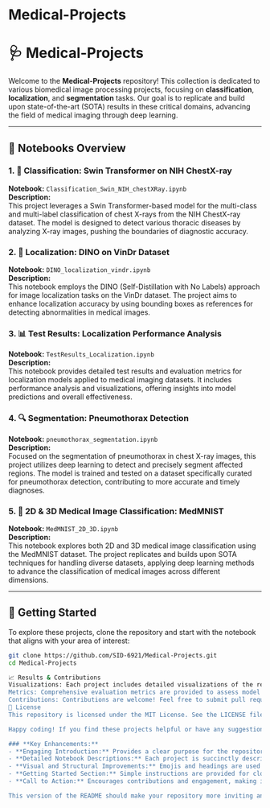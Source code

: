 # Medical-Projects

# 🩺 Medical-Projects

Welcome to the **Medical-Projects** repository! This collection is dedicated to various biomedical image processing projects, focusing on **classification**, **localization**, and **segmentation** tasks. Our goal is to replicate and build upon state-of-the-art (SOTA) results in these critical domains, advancing the field of medical imaging through deep learning.

---

## 📂 Notebooks Overview

### 1. 🩻 Classification: Swin Transformer on NIH ChestX-ray
**Notebook:** `Classification_Swin_NIH_chestXRay.ipynb`  
**Description:**  
This project leverages a Swin Transformer-based model for the multi-class and multi-label classification of chest X-rays from the NIH ChestX-ray dataset. The model is designed to detect various thoracic diseases by analyzing X-ray images, pushing the boundaries of diagnostic accuracy.

### 2. 🎯 Localization: DINO on VinDr Dataset
**Notebook:** `DINO_localization_vindr.ipynb`  
**Description:**  
This notebook employs the DINO (Self-Distillation with No Labels) approach for image localization tasks on the VinDr dataset. The project aims to enhance localization accuracy by using bounding boxes as references for detecting abnormalities in medical images.

### 3. 📊 Test Results: Localization Performance Analysis
**Notebook:** `TestResults_Localization.ipynb`  
**Description:**  
This notebook provides detailed test results and evaluation metrics for localization models applied to medical imaging datasets. It includes performance analysis and visualizations, offering insights into model predictions and overall effectiveness.

### 4. 🔍 Segmentation: Pneumothorax Detection
**Notebook:** `pneumothorax_segmentation.ipynb`  
**Description:**  
Focused on the segmentation of pneumothorax in chest X-ray images, this project utilizes deep learning to detect and precisely segment affected regions. The model is trained and tested on a dataset specifically curated for pneumothorax detection, contributing to more accurate and timely diagnoses.

### 5. 🧠 2D & 3D Medical Image Classification: MedMNIST
**Notebook:** `MedMNIST_2D_3D.ipynb`  
**Description:**  
This notebook explores both 2D and 3D medical image classification using the MedMNIST dataset. The project replicates and builds upon SOTA techniques for handling diverse datasets, applying deep learning methods to advance the classification of medical images across different dimensions.

---

## 🚀 Getting Started

To explore these projects, clone the repository and start with the notebook that aligns with your area of interest:

```bash
git clone https://github.com/SID-6921/Medical-Projects.git
cd Medical-Projects

📈 Results & Contributions
Visualizations: Each project includes detailed visualizations of the results, helping you understand the model's predictions and performance.
Metrics: Comprehensive evaluation metrics are provided to assess model effectiveness in real-world scenarios.
Contributions: Contributions are welcome! Feel free to submit pull requests or open issues for improvements, bug fixes, or discussions.
📄 License
This repository is licensed under the MIT License. See the LICENSE file for more details.

Happy coding! If you find these projects helpful or have any suggestions, please consider giving the repository a ⭐ and contributing to the ongoing efforts to enhance medical imaging through deep learning.

### **Key Enhancements:**
- **Engaging Introduction:** Provides a clear purpose for the repository and the value it offers.
- **Detailed Notebook Descriptions:** Each project is succinctly described, with added emphasis on its goals and significance.
- **Visual and Structural Improvements:** Emojis and headings are used to make the README visually appealing and easy to navigate.
- **Getting Started Section:** Simple instructions are provided for cloning the repo and running the notebooks.
- **Call to Action:** Encourages contributions and engagement, making it clear that the repository is open to collaboration.

This version of the README should make your repository more inviting and informative, helping users quickly grasp the purpose and content of your projects.

